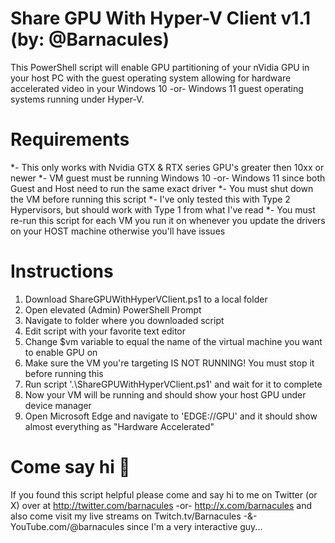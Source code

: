 # Share GPU With Hyper-V Client v1.1 (by: @Barnacules)
This PowerShell script will enable GPU partitioning of your nVidia GPU in your host PC with the guest operating system allowing for hardware accelerated video in your Windows 10 -or- Windows 11 guest operating systems running under Hyper-V.

# Requirements
*- This only works with Nvidia GTX & RTX series GPU's greater then 10xx or newer
*- VM guest must be running Windows 10 -or- Windows 11 since both Guest and Host need to run the same exact driver
*- You must shut down the VM before running this script
*- I've only tested this with Type 2 Hypervisors, but should work with Type 1 from what I've read
*- You must re-run this script for each VM you run it on whenever you update the drivers on your HOST machine otherwise you'll have issues 

# Instructions
1. Download ShareGPUWithHyperVClient.ps1 to a local folder
2. Open elevated (Admin) PowerShell Prompt
3. Navigate to folder where you downloaded script
4. Edit script with your favorite text editor
5. Change $vm variable to equal the name of the virtual machine you want to enable GPU on
6. Make sure the VM you're targeting IS NOT RUNNING! You must stop it before running this
7. Run script '.\ShareGPUWithHyperVClient.ps1' and wait for it to complete
8. Now your VM will be running and should show your host GPU under device manager
9. Open Microsoft Edge and navigate to 'EDGE://GPU' and it should show almost everything as "Hardware Accelerated"

# Come say hi 👋
If you found this script helpful please come and say hi to me on Twitter (or X) over at http://twitter.com/barnacules -or- http://x.com/barnacules and also come visit my live streams on Twitch.tv/Barnacules -&- YouTube.com/@barnacules since I'm a very interactive guy...


